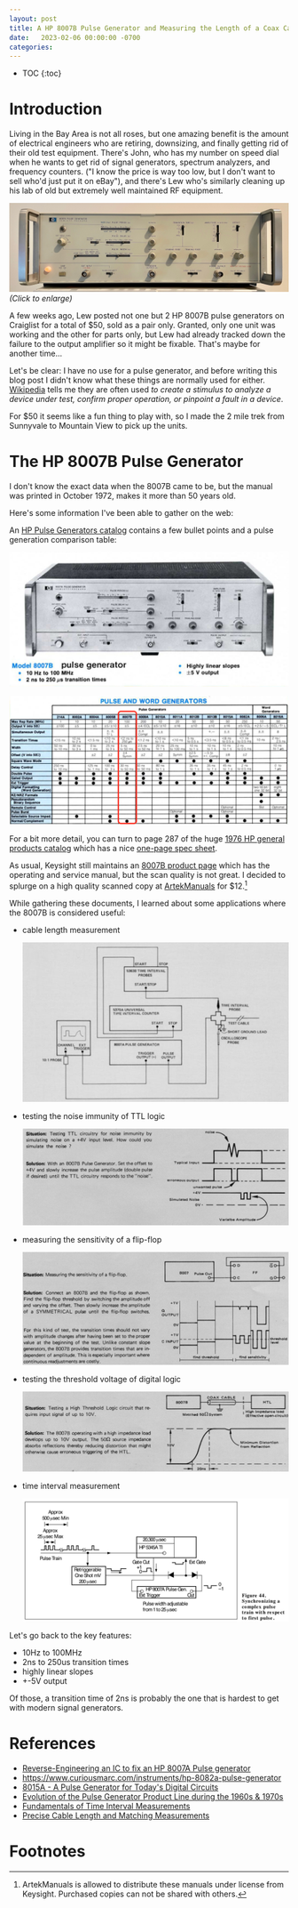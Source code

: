 ```yaml
---
layout: post
title: A HP 8007B Pulse Generator and Measuring the Length of a Coax Cable
date:   2023-02-06 00:00:00 -0700
categories:
---
```


* TOC
{:toc}

# Introduction

Living in the Bay Area is not all roses, but one amazing benefit is the amount of electrical engineers
who are retiring, downsizing, and finally getting rid of their old test equipment. There's John,
who has my number on speed dial when he wants to get rid of signal generators, spectrum analyzers, and 
frequency counters. ("I know the price is way too low, but I don't want to sell who'd just put it on 
eBay"), and there's Lew who's similarly cleaning up his lab of old but extremely well maintained RF
equipment.

[![HP 8007B Pulse Generator](/assets/hp8007b/hp8007b.jpg)](/assets/hp8007b/hp8007b.jpg)
*(Click to enlarge)*

A few weeks ago, Lew posted not one but 2 HP 8007B pulse generators on Craiglist for a total of $50,
sold as a pair only. Granted, only one unit was working and the other for parts only, but Lew had 
already tracked down the failure to the output amplifier so it might be fixable. That's maybe for 
another time...

Let's be clear: I have no use for a pulse generator, and before writing this blog post I didn't know 
what these things are normally used for either. 
[Wikipedia](https://en.wikipedia.org/wiki/Pulse_generator) tells me they are often used *to create a 
stimulus to analyze a device under test, confirm proper operation, or pinpoint a fault in a device*.

For $50 it seems like a fun thing to play with, so I made the 2 mile trek from Sunnyvale to 
Mountain View to pick up the units.

# The HP 8007B Pulse Generator

I don't know the exact data when the 8007B came to be, but the manual was printed in October 1972,
makes it more than 50 years old. 

Here's some information I've been able to gather on the web:

An [HP Pulse Generators catalog](/assets/hp8007b/pulsegen_cat70s.pdf) contains a few bullet points
and a pulse generation comparison table:

[![HP 8007B pulse generator in pulse generator catalog](/assets/hp8007b/hp8007b_pulsegen_cat70s.jpg)](/assets/hp8007b/hp8007b_pulsegen_cat70s.jpg)

[![Pulse generator comparison table](/assets/hp8007b/pulsegen_comparison_table.jpg)](/assets/hp8007b/pulsegen_comparison_table.jpg)

For a bit more detail, you can turn to page 287 of the huge 
[1976 HP general products catalog](http://hparchive.com/Catalogs/HP-Catalog-1976.pdf)
which has a nice [one-page spec sheet](/assets/hp8007b/8007b_spec_sheet.pdf).

As usual, Keysight still maintains an [8007B product page](https://www.keysight.com/us/en/product/8007B/pulse-generator.html#resources)
which has the operating and service manual, but the scan quality is not great. I decided to
splurge on a high quality scanned copy at [ArtekManuals](https://artekmanuals.com) for $12.[^1]

[^1]: ArtekManuals is allowed to distribute these manuals under license from Keysight. Purchased copies
      can not be shared with others.

While gathering these documents, I learned about some applications where the 8007B is considered
useful:

* cable length measurement

    ![Cable length measurement setup](/assets/hp8007b/cable_length_measurement.jpg)

* testing the noise immunity of TTL logic
    
    ![TTL noise immunity test](/assets/hp8007b/ttl_noise_immunity_test.jpg)

* measuring the sensitivity of a flip-flop

    ![Measuring FF sensitivity](/assets/hp8007b/measuring_ff_sensitivity.jpg)

* testing the threshold voltage of digital logic

    ![Logic threshold testing](/assets/hp8007b/logic_threshold_testing.jpg)

* time interval measurement

    ![Time interval measurement](/assets/hp8007b/time_interval_measurement.jpg)

Let's go back to the key features:

* 10Hz to 100MHz
* 2ns to 250us transition times
* highly linear slopes
* +-5V output

Of those, a transition time of 2ns is probably the one that is hardest to get with modern signal
generators.

# References

* [Reverse-Engineering an IC to fix an HP 8007A Pulse generator](http://www.dasarodesigns.com/projects/reverse-engineering-an-ic-to-fix-an-hp-8007a-pulse-generator/)
* https://www.curiousmarc.com/instruments/hp-8082a-pulse-generator
* [8015A - A Pulse Generator for Today's Digital Circuits](https://www.hpl.hp.com/hpjournal/pdfs/IssuePDFs/1973-10.pdf)
* [Evolution of the Pulse Generator Product Line during the 1960s & 1970s](https://www.hpmemoryproject.org/wb_pages/wall_b_page_10e.htm)
* [Fundamentals of Time Interval Measurements](http://leapsecond.com/hpan/an200-3.pdf)
* [Precise Cable Length and Matching Measurements](https://www.hpmemoryproject.org/an/pdf/an_191-6.pdf)

# Footnotes
